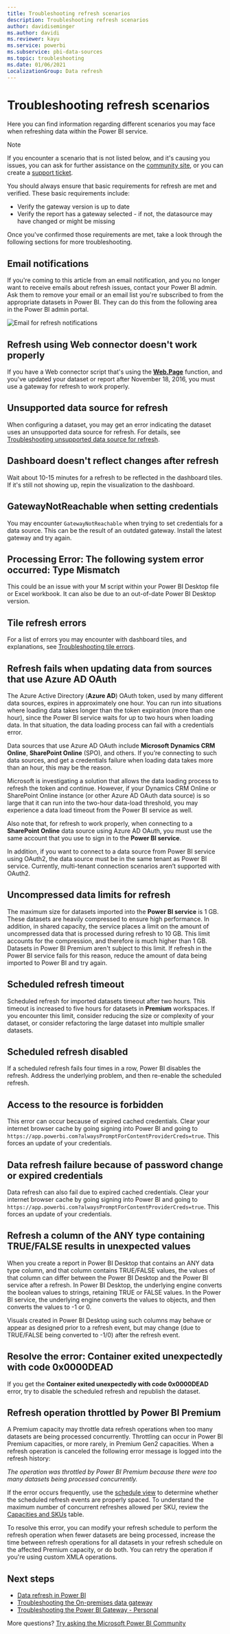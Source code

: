 ```yaml
---
title: Troubleshooting refresh scenarios
description: Troubleshooting refresh scenarios
author: davidiseminger
ms.author: davidi
ms.reviewer: kayu
ms.service: powerbi
ms.subservice: pbi-data-sources
ms.topic: troubleshooting
ms.date: 01/06/2021
LocalizationGroup: Data refresh
---
```


# Troubleshooting refresh scenarios

Here you can find information regarding different scenarios you may face when refreshing data within the Power BI service.

> [!NOTE]
> If you encounter a scenario that is not listed below, and it's causing you issues, you can ask for further assistance on the [community site](https://community.powerbi.com/), or you can create a [support ticket](https://powerbi.microsoft.com/support/).
>

You should always ensure that basic requirements for refresh are met and verified. These basic requirements include:

* Verify the gateway version is up to date
* Verify the report has a gateway selected - if not, the datasource may have changed or might be missing

Once you've confirmed those requirements are met, take a look through the following sections for more troubleshooting. 

## Email notifications

If you're coming to this article from an email notification, and you no longer want to receive emails about refresh issues, contact your Power BI admin. Ask them to remove your email or an email list you're subscribed to from the appropriate datasets in Power BI. They can do this from the following area in the Power BI admin portal.

![Email for refresh notifications](media/refresh-troubleshooting-refresh-scenarios/refresh-email.png)

## Refresh using Web connector doesn't work properly

If you have a Web connector script that's using the [**Web.Page**](/powerquery-m/web-page) function, and you've updated your dataset or report after November 18, 2016, you must use a gateway for refresh to work properly.

## Unsupported data source for refresh

When configuring a dataset, you may get an error indicating the dataset uses an unsupported data source for refresh. For details, see
[Troubleshooting unsupported data source for refresh](service-admin-troubleshoot-unsupported-data-source-for-refresh.md).

## Dashboard doesn't reflect changes after refresh

Wait about 10-15 minutes for a refresh to be reflected in the dashboard tiles. If it's still not showing up, repin the visualization to the dashboard.

## GatewayNotReachable when setting credentials

You may encounter `GatewayNotReachable` when trying to set credentials for a data source. This can be the result of an outdated gateway. Install the latest gateway and try again.

## Processing Error: The following system error occurred: Type Mismatch

This could be an issue with your M script within your Power BI Desktop file or Excel workbook. It can also be due to an out-of-date Power BI Desktop version.

## Tile refresh errors

For a list of errors you may encounter with dashboard tiles, and explanations, see [Troubleshooting tile errors](refresh-troubleshooting-tile-errors.md).

## Refresh fails when updating data from sources that use Azure AD OAuth

The Azure Active Directory (**Azure AD**) OAuth token, used by many different data sources, expires in approximately one hour. You can run into situations where loading data takes longer than the token expiration (more than one hour), since the Power BI service waits for up to two hours when loading data. In that situation, the data loading process can fail with a credentials error.

Data sources that use Azure AD OAuth include **Microsoft Dynamics CRM Online**, **SharePoint Online** (SPO), and others. If you’re connecting to such data sources, and get a credentials failure when loading data takes more than an hour, this may be the reason.

Microsoft is investigating a solution that allows the data loading process to refresh the token and continue. However, if your Dynamics CRM Online or SharePoint Online instance (or other Azure AD OAuth data source) is so large that it can run into the two-hour data-load threshold, you may experience a data load timeout from the Power BI service as well.

Also note that, for refresh to work properly, when connecting to a **SharePoint Online** data source using Azure AD OAuth, you must use the same account that you use to sign in to the **Power BI service**.

In addition, if you want to connect to a data source from Power BI service using OAuth2, the data source must be in the same tenant as Power BI service. Currently, multi-tenant connection scenarios aren’t supported with OAuth2.

## Uncompressed data limits for refresh

The maximum size for datasets imported into the **Power BI service** is 1 GB. These datasets are heavily compressed to ensure high performance. In addition, in shared capacity, the service places a limit on the amount of uncompressed data that is processed during refresh to 10 GB. This limit accounts for the compression, and therefore is much higher than 1 GB. Datasets in Power BI Premium aren't subject to this limit. If refresh in the Power BI service fails for this reason, reduce the amount of data being imported to Power BI and try again.

## Scheduled refresh timeout

Scheduled refresh for imported datasets timeout after two hours. This timeout is increased to five hours for datasets in **Premium** workspaces. If you  encounter this limit, consider reducing the size or complexity of your dataset, or consider refactoring the large dataset into multiple smaller datasets.

## Scheduled refresh disabled

If a scheduled refresh fails four times in a row, Power BI disables the refresh. Address the underlying problem, and then re-enable the scheduled refresh.

## Access to the resource is forbidden  

This error can occur because of expired cached credentials. Clear your internet browser cache by going signing into Power BI and going to `https://app.powerbi.com?alwaysPromptForContentProviderCreds=true`. This forces an update of your credentials.

## Data refresh failure because of password change or expired credentials

Data refresh can also fail due to expired cached credentials. Clear your internet browser cache by going signing into Power BI and going to `https://app.powerbi.com?alwaysPromptForContentProviderCreds=true`. This forces an update of your credentials.

## Refresh a column of the ANY type containing TRUE/FALSE results in unexpected values

When you create a report in Power BI Desktop that contains an ANY data type column, and that column contains TRUE/FALSE values, the values of that column can differ between the Power BI Desktop and the Power BI service after a refresh. In Power BI Desktop, the underlying engine converts the boolean values to strings, retaining TRUE or FALSE values. In the Power BI service, the underlying engine converts the values to objects, and then converts the values to -1 or 0.

Visuals created in Power BI Desktop using such columns may behave or appear as designed prior to a refresh event, but may change (due to TRUE/FALSE being converted to -1/0) after the refresh event.

## Resolve the error: Container exited unexpectedly with code 0x0000DEAD

If you get the **Container exited unexpectedly with code 0x0000DEAD** error, try to disable the scheduled refresh and republish the dataset.

## Refresh operation throttled by Power BI Premium

A Premium capacity may throttle data refresh operations when too many datasets are being processed concurrently. Throttling can occur in Power BI Premium capacities, or more rarely, in Premium Gen2 capacities. When a refresh operation is canceled the following error message is logged into the refresh history:

*The operation was throttled by Power BI Premium because there were too many datasets being processed concurrently.*
 
If the error occurs frequently, use the [schedule view](../connect-data/refresh-summaries.md#refresh-schedule) to determine whether the scheduled refresh events are properly spaced. To understand the maximum number of concurrent refreshes allowed per SKU, review the [Capacities and SKUs](../enterprise/service-premium-gen2-what-is.md#capacities-and-skus) table.

To resolve this error, you can modify your refresh schedule to perform the refresh operation when fewer datasets are being processed, increase the time between refresh operations for all datasets in your refresh schedule on the affected Premium capacity, or do both. You can retry the operation if you're using custom XMLA operations.

## Next steps

- [Data refresh in Power BI](refresh-data.md)  
- [Troubleshooting the On-premises data gateway](service-gateway-onprem-tshoot.md)  
- [Troubleshooting the Power BI Gateway - Personal](service-admin-troubleshooting-power-bi-personal-gateway.md)  

More questions? [Try asking the Microsoft Power BI Community](https://community.powerbi.com/)
